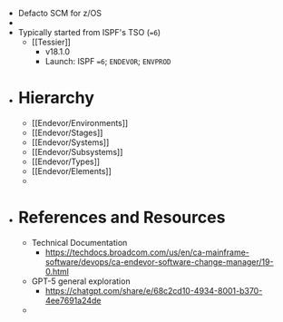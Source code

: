 - Defacto SCM for z/OS
-
- Typically started from ISPF's TSO (`=6`)
	- [[Tessier]]
		- v18.1.0
		- Launch: ISPF `=6`; `ENDEVOR`; `ENVPROD`
- # Hierarchy
	- [[Endevor/Environments]]
	- [[Endevor/Stages]]
	- [[Endevor/Systems]]
	- [[Endevor/Subsystems]]
	- [[Endevor/Types]]
	- [[Endevor/Elements]]
	-
- # References and Resources
	- Technical Documentation
		- https://techdocs.broadcom.com/us/en/ca-mainframe-software/devops/ca-endevor-software-change-manager/19-0.html
	- GPT-5 general exploration
		- https://chatgpt.com/share/e/68c2cd10-4934-8001-b370-4ee7691a24de
	-